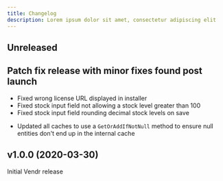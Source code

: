 ```yaml
---
title: Changelog
description: Lorem ipsum dolor sit amet, consectetur adipiscing elit
---
```


## Unreleased 
Patch fix release with minor fixes found post launch
--- 

<changelog>
<changelog-group category="Fixed">  

    
* Fixed wrong license URL displayed in installer
* Fixed stock input field not allowing a stock level greater than 100
* Fixed stock input field rounding decimal stock levels on save


</changelog-group>
<changelog-group category="Changed">  

    
* Updated all caches to use a `GetOrAddIfNotNull` method to ensure null entities don't end up in the internal cache


</changelog-group>
</changelog>

## v1.0.0 (2020-03-30) 
Initial Vendr release